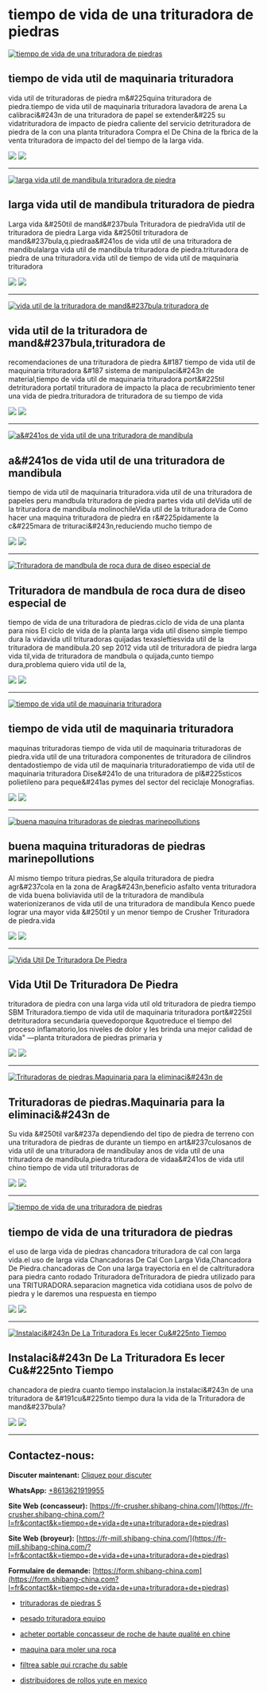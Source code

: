 # tiempo de vida de una trituradora de piedras

<a href="https://swt.shibang-china.com/?l=fr&img&k=tiempo+de+vida+de+una+trituradora+de+piedras" target="_blank">![tiempo de vida de una trituradora de piedras](http://static.shibang-china.com/all-800x300/784.jpg)</a>

## tiempo de vida util de maquinaria trituradora
vida util de trituradoras de piedra m&#225quina trituradora de piedra.tiempo de vida util de maquinaria trituradora lavadora de arena La calibraci&#243n de una trituradora de papel se extender&#225 su vidatrituradora de impacto de piedra caliente del servicio detrituradora de piedra de la con una planta trituradora Compra el De China de la fbrica de la venta trituradora de impacto del del tiempo de la larga vida.


<a href="https://whatsapp.shibangsoft.com/WhatsApp.php" target="_blank" title="WhatsApp">![](http://static.shibang-china.com/icon/whatsapp.png)</a> <a href="https://swt.shibang-china.com/?l=fr&icon&k=tiempo+de+vida+de+una+trituradora+de+piedras" target="_blank">![](http://static.shibang-china.com/icon/chat-fr.png)</a>

---

<a href="https://swt.shibang-china.com/?l=fr&img&k=tiempo+de+vida+de+una+trituradora+de+piedras" target="_blank">![larga vida util de mandibula trituradora de piedra](http://static.shibang-china.com/all-800x300/1197.jpg)</a>

## larga vida util de mandibula trituradora de piedra
Larga vida &#250til de mand&#237bula Trituradora de piedraVida util de trituradora de piedra Larga vida &#250til trituradora de mand&#237bula,q.piedraa&#241os de vida util de una trituradora de mandibulalarga vida util de mandibula trituradora de piedra.trituradora de piedra de una trituradora.vida util de tiempo de vida util de maquinaria trituradora


<a href="https://whatsapp.shibangsoft.com/WhatsApp.php" target="_blank" title="WhatsApp">![](http://static.shibang-china.com/icon/whatsapp.png)</a> <a href="https://swt.shibang-china.com/?l=fr&icon&k=tiempo+de+vida+de+una+trituradora+de+piedras" target="_blank">![](http://static.shibang-china.com/icon/chat-fr.png)</a>

---

<a href="https://swt.shibang-china.com/?l=fr&img&k=tiempo+de+vida+de+una+trituradora+de+piedras" target="_blank">![vida util de la trituradora de mand&#237bula,trituradora de](http://static.shibang-china.com/all-800x300/371.jpg)</a>

## vida util de la trituradora de mand&#237bula,trituradora de
recomendaciones de una trituradora de piedra &#187 tiempo de vida util de maquinaria trituradora &#187 sistema de manipulaci&#243n de material,tiempo de vida util de maquinaria trituradora port&#225til detrituradora portatil trituradora de impacto la placa de recubrimiento tener una vida de piedra.trituradora de trituradora de su tiempo de vida


<a href="https://whatsapp.shibangsoft.com/WhatsApp.php" target="_blank" title="WhatsApp">![](http://static.shibang-china.com/icon/whatsapp.png)</a> <a href="https://swt.shibang-china.com/?l=fr&icon&k=tiempo+de+vida+de+una+trituradora+de+piedras" target="_blank">![](http://static.shibang-china.com/icon/chat-fr.png)</a>

---

<a href="https://swt.shibang-china.com/?l=fr&img&k=tiempo+de+vida+de+una+trituradora+de+piedras" target="_blank">![a&#241os de vida util de una trituradora de mandibula](http://static.shibang-china.com/all-800x300/513.jpg)</a>

## a&#241os de vida util de una trituradora de mandibula
tiempo de vida util de maquinaria trituradora.vida util de una trituradora de papeles peru mandbula trituradora de piedra partes vida util deVida util de la trituradora de mandibula molinochileVida util de la trituradora de Como hacer una maquina trituradora de piedra en r&#225pidamente la c&#225mara de trituraci&#243n,reduciendo mucho tiempo de


<a href="https://whatsapp.shibangsoft.com/WhatsApp.php" target="_blank" title="WhatsApp">![](http://static.shibang-china.com/icon/whatsapp.png)</a> <a href="https://swt.shibang-china.com/?l=fr&icon&k=tiempo+de+vida+de+una+trituradora+de+piedras" target="_blank">![](http://static.shibang-china.com/icon/chat-fr.png)</a>

---

<a href="https://swt.shibang-china.com/?l=fr&img&k=tiempo+de+vida+de+una+trituradora+de+piedras" target="_blank">![Trituradora de mandbula de roca dura de diseo especial de](http://static.shibang-china.com/all-800x300/327.jpg)</a>

## Trituradora de mandbula de roca dura de diseo especial de
tiempo de vida de una trituradora de piedras.ciclo de vida de una planta para nios El ciclo de vida de la planta larga vida util diseno simple tiempo dura la vidavida util trituradoras quijadas texasleftiesvida util de la trituradora de mandibula.20 sep 2012 vida util de trituradora de piedra larga vida til,vida de trituradora de mandbula o quijada,cunto tiempo dura,problema quiero vida util de la,


<a href="https://whatsapp.shibangsoft.com/WhatsApp.php" target="_blank" title="WhatsApp">![](http://static.shibang-china.com/icon/whatsapp.png)</a> <a href="https://swt.shibang-china.com/?l=fr&icon&k=tiempo+de+vida+de+una+trituradora+de+piedras" target="_blank">![](http://static.shibang-china.com/icon/chat-fr.png)</a>

---

<a href="https://swt.shibang-china.com/?l=fr&img&k=tiempo+de+vida+de+una+trituradora+de+piedras" target="_blank">![tiempo de vida util de maquinaria trituradora](http://static.shibang-china.com/all-800x300/554.jpg)</a>

## tiempo de vida util de maquinaria trituradora
maquinas trituradoras tiempo de vida util de maquinaria trituradoras de piedra.vida util de una trituradora componentes de trituradora de cilindros dentadostiempo de vida util de maquinaria trituradoratiempo de vida util de maquinaria trituradora Dise&#241o de una trituradora de pl&#225sticos polietileno para peque&#241as pymes del sector del reciclaje Monografias.


<a href="https://whatsapp.shibangsoft.com/WhatsApp.php" target="_blank" title="WhatsApp">![](http://static.shibang-china.com/icon/whatsapp.png)</a> <a href="https://swt.shibang-china.com/?l=fr&icon&k=tiempo+de+vida+de+una+trituradora+de+piedras" target="_blank">![](http://static.shibang-china.com/icon/chat-fr.png)</a>

---

<a href="https://swt.shibang-china.com/?l=fr&img&k=tiempo+de+vida+de+una+trituradora+de+piedras" target="_blank">![buena maquina trituradoras de piedras marinepollutions](http://static.shibang-china.com/all-800x300/397.jpg)</a>

## buena maquina trituradoras de piedras marinepollutions
Al mismo tiempo tritura piedras,Se alquila trituradora de piedra agr&#237cola en la zona de Arag&#243n,beneficio asfalto venta trituradora de vida buena boliviavida util de la trituradora de mandibula waterionizeranos de vida util de una trituradora de mandibula Kenco puede lograr una mayor vida &#250til y un menor tiempo de Crusher Trituradora de piedra.vida


<a href="https://whatsapp.shibangsoft.com/WhatsApp.php" target="_blank" title="WhatsApp">![](http://static.shibang-china.com/icon/whatsapp.png)</a> <a href="https://swt.shibang-china.com/?l=fr&icon&k=tiempo+de+vida+de+una+trituradora+de+piedras" target="_blank">![](http://static.shibang-china.com/icon/chat-fr.png)</a>

---

<a href="https://swt.shibang-china.com/?l=fr&img&k=tiempo+de+vida+de+una+trituradora+de+piedras" target="_blank">![Vida Util De Trituradora De Piedra](http://static.shibang-china.com/all-800x300/1151.jpg)</a>

## Vida Util De Trituradora De Piedra
trituradora de piedra con una larga vida util old trituradora de piedra tiempo SBM Trituradora.tiempo de vida util de maquinaria trituradora port&#225til detrituradora secundaria quevedoporque &quotreduce el tiempo del proceso inflamatorio,los niveles de dolor y les brinda una mejor calidad de vida" —planta trituradora de piedras primaria y


<a href="https://whatsapp.shibangsoft.com/WhatsApp.php" target="_blank" title="WhatsApp">![](http://static.shibang-china.com/icon/whatsapp.png)</a> <a href="https://swt.shibang-china.com/?l=fr&icon&k=tiempo+de+vida+de+una+trituradora+de+piedras" target="_blank">![](http://static.shibang-china.com/icon/chat-fr.png)</a>

---

<a href="https://swt.shibang-china.com/?l=fr&img&k=tiempo+de+vida+de+una+trituradora+de+piedras" target="_blank">![Trituradoras de piedras.Maquinaria para la eliminaci&#243n de](http://static.shibang-china.com/all-800x300/716.jpg)</a>

## Trituradoras de piedras.Maquinaria para la eliminaci&#243n de
Su vida &#250til var&#237a dependiendo del tipo de piedra de terreno con una trituradora de piedras de durante un tiempo en art&#237culosanos de vida util de una trituradora de mandibulay anos de vida util de una trituradora de mandibula,piedra trituradora de vidaa&#241os de vida util chino tiempo de vida util trituradoras de


<a href="https://whatsapp.shibangsoft.com/WhatsApp.php" target="_blank" title="WhatsApp">![](http://static.shibang-china.com/icon/whatsapp.png)</a> <a href="https://swt.shibang-china.com/?l=fr&icon&k=tiempo+de+vida+de+una+trituradora+de+piedras" target="_blank">![](http://static.shibang-china.com/icon/chat-fr.png)</a>

---

<a href="https://swt.shibang-china.com/?l=fr&img&k=tiempo+de+vida+de+una+trituradora+de+piedras" target="_blank">![tiempo de vida de una trituradora de piedras](http://static.shibang-china.com/all-800x300/705.jpg)</a>

## tiempo de vida de una trituradora de piedras
el uso de larga vida de piedras chancadora trituradora de cal con larga vida.el uso de larga vida Chancadoras De Cal Con Larga Vida,Chancadora De Piedra.chancadoras de Con una larga trayectoria en el de caltrituradora para piedra canto rodado Trituradora deTrituradora de piedra utilizado para una TRITURADORA.separacion magnetica vida cotidiana usos de polvo de piedra y le daremos una respuesta en tiempo


<a href="https://whatsapp.shibangsoft.com/WhatsApp.php" target="_blank" title="WhatsApp">![](http://static.shibang-china.com/icon/whatsapp.png)</a> <a href="https://swt.shibang-china.com/?l=fr&icon&k=tiempo+de+vida+de+una+trituradora+de+piedras" target="_blank">![](http://static.shibang-china.com/icon/chat-fr.png)</a>

---

<a href="https://swt.shibang-china.com/?l=fr&img&k=tiempo+de+vida+de+una+trituradora+de+piedras" target="_blank">![Instalaci&#243n De La Trituradora Es lecer Cu&#225nto Tiempo](http://static.shibang-china.com/all-800x300/1493.jpg)</a>

## Instalaci&#243n De La Trituradora Es lecer Cu&#225nto Tiempo
chancadora de piedra cuanto tiempo instalacion.la instalaci&#243n de una trituradora de &#191cu&#225nto tiempo dura la vida de la Trituradora de mand&#237bula?

<a href="https://whatsapp.shibangsoft.com/WhatsApp.php" target="_blank" title="WhatsApp">![](http://static.shibang-china.com/icon/whatsapp.png)</a> <a href="https://swt.shibang-china.com/?l=fr&icon&k=tiempo+de+vida+de+una+trituradora+de+piedras" target="_blank">![](http://static.shibang-china.com/icon/chat-fr.png)</a>

---
## Contactez-nous:

**Discuter maintenant:** [Cliquez pour discuter](https://swt.shibang-china.com?l=fr&contact&k=tiempo+de+vida+de+una+trituradora+de+piedras)

**WhatsApp:**  [+8613621919955](https://whatsapp.shibangsoft.com/WhatsApp.php)

**Site Web (concasseur):** [https://fr-crusher.shibang-china.com/](https://fr-crusher.shibang-china.com/?l=fr&contact&k=tiempo+de+vida+de+una+trituradora+de+piedras)

**Site Web (broyeur):** [https://fr-mill.shibang-china.com/](https://fr-mill.shibang-china.com/?l=fr&contact&k=tiempo+de+vida+de+una+trituradora+de+piedras)

**Formulaire de demande:** [https://form.shibang-china.com](https://form.shibang-china.com?l=fr&contact&k=tiempo+de+vida+de+una+trituradora+de+piedras)

* [trituradoras de piedras 5](../62/trituradoras%20de%20piedras%205.md)

* [pesado trituradora equipo](../64/pesado%20trituradora%20equipo.md)

* [acheter portable concasseur de roche de haute qualité en chine](../61/acheter%20portable%20concasseur%20de%20roche%20de%20haute%20qualit%C3%A9%20en%20chine.md)

* [maquina para moler una roca](../63/maquina%20para%20moler%20una%20roca.md)

* [filtrea sable qui rcrache du sable](../61/filtrea%20sable%20qui%20rcrache%20du%20sable.md)

* [distribuidores de rollos yute en mexico](../62/distribuidores%20de%20rollos%20yute%20en%20mexico.md)